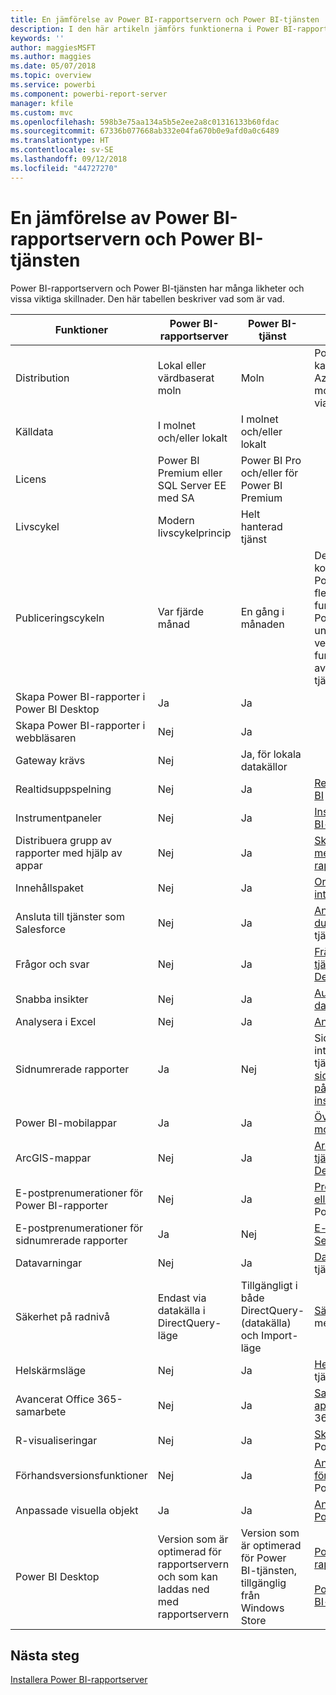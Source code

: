 ```yaml
---
title: En jämförelse av Power BI-rapportservern och Power BI-tjänsten
description: I den här artikeln jämförs funktionerna i Power BI-rapportservern och Power BI-tjänsten.
keywords: ''
author: maggiesMSFT
ms.author: maggies
ms.date: 05/07/2018
ms.topic: overview
ms.service: powerbi
ms.component: powerbi-report-server
manager: kfile
ms.custom: mvc
ms.openlocfilehash: 598b3e75aa134a5b5e2ee2a8c01316133b60fdac
ms.sourcegitcommit: 67336b077668ab332e04fa670b0e9afd0a0c6489
ms.translationtype: HT
ms.contentlocale: sv-SE
ms.lasthandoff: 09/12/2018
ms.locfileid: "44727270"
---
```

# <a name="comparing-power-bi-report-server-and-the-power-bi-service"></a>En jämförelse av Power BI-rapportservern och Power BI-tjänsten

Power BI-rapportservern och Power BI-tjänsten har många likheter och vissa viktiga skillnader. Den här tabellen beskriver vad som är vad.

| Funktioner | Power BI-rapportserver | Power BI-tjänst | Anteckningar
|---------|---------|---------|---------|
| Distribution | Lokal eller värdbaserat moln | Moln | Power BI-rapportservern kan distribueras i virtuella Azure-datorer (värdbaserat moln) om den är licensierad via Power BI Premium.
| Källdata | I molnet och/eller lokalt | I molnet och/eller lokalt |  
| Licens | Power BI Premium eller SQL Server EE med SA | Power BI Pro och/eller för Power BI Premium |  
| Livscykel | Modern livscykelprincip | Helt hanterad tjänst |  
| Publiceringscykeln | Var fjärde månad | En gång i månaden | De senaste funktionerna och korrigeringarna levereras till Power BI-tjänsten först. De flesta grundläggande funktionerna kommer till Power BI-rapportservern under de kommande versionerna och vissa funktioner är endast avsedda för Power BI-tjänsten.
| Skapa Power BI-rapporter i Power BI Desktop | Ja | Ja |  
| Skapa Power BI-rapporter i webbläsaren | Nej | Ja |  
| Gateway krävs | Nej | Ja, för lokala datakällor |  
| Realtidsuppspelning | Nej | Ja | [Realtidsuppspelning i Power BI](../service-real-time-streaming.md)
| Instrumentpaneler | Nej | Ja | [Instrumentpaneler i Power BI-tjänsten](../service-dashboards.md) 
| Distribuera grupp av rapporter med hjälp av appar | Nej | Ja | [Skapa och publicera appar med instrumentpaneler och rapporter](../service-create-distribute-apps.md) 
| Innehållspaket | Nej | Ja | [Organisationsinnehållspaket: introduktion](../service-organizational-content-pack-introduction.md) 
| Ansluta till tjänster som Salesforce | Nej | Ja | [Ansluta till de tjänster som du använder](../service-connect-to-services.md) med Power BI-tjänsten
| Frågor och svar | Nej | Ja | [Frågor och svar i Power BI-tjänsten och Power BI Desktop](../power-bi-q-and-a.md) 
| Snabba insikter | Nej | Ja | [Automatiskt skapa datainsikter med Power BI](../service-insights.md) 
| Analysera i Excel | Nej | Ja | [Analysera i Excel](../service-analyze-in-excel.md) 
| Sidnumrerade rapporter | Ja | Nej | Sidnumrerade rapporter är inte tillgängliga i Power BI-tjänsten, men du kan [fästa sidnumrerade rapportobjekt på Power BI-instrumentpaneler](https://docs.microsoft.com/sql/reporting-services/pin-reporting-services-items-to-power-bi-dashboards)
| Power BI-mobilappar | Ja | Ja | [Översikt över Power BI-mobilappar](../consumer/mobile/mobile-apps-for-mobile-devices.md) 
| ArcGIS-mappar | Nej | Ja | [ArcGIS-kartor i Power BI-tjänsten och Power BI Desktop från Esri](../power-bi-visualization-arcgis.md)
| E-postprenumerationer för Power BI-rapporter | Nej | Ja | [Prenumerera på en rapport eller en instrumentpanel](../service-report-subscribe.md) i Power BI-tjänsten 
| E-postprenumerationer för sidnumrerade rapporter | Ja | Nej | [E-postleverans i Reporting Services](https://docs.microsoft.com/sql/reporting-services/subscriptions/e-mail-delivery-in-reporting-services)  
| Datavarningar | Nej | Ja | [Datavarningar](../service-set-data-alerts.md) i Power BI-tjänsten
| Säkerhet på radnivå | Endast via datakälla i DirectQuery-läge | Tillgängligt i både DirectQuery- (datakälla) och Import-läge | [Säkerhet på radnivå (RLS)](../service-admin-rls.md) med Power BI 
| Helskärmsläge | Nej | Ja | [Helskärmsläge](../service-fullscreen-mode.md) i Power BI-tjänsten 
| Avancerat Office 365-samarbete | Nej | Ja | [Samarbeta på en apparbetsyta](../service-collaborate-power-bi-workspace.md) med Office 365 
| R-visualiseringar | Nej | Ja | [Skapa visuella R-objekt](../visuals/service-r-visuals.md) i Power BI-tjänsten  
| Förhandsversionsfunktioner | Nej | Ja | [Anmäl dig till förhandsversionsfunktioner](../service-preview-features.md) i Power BI-tjänsten 
| Anpassade visuella objekt | Ja | Ja | [Anpassade visuella objekt i Power BI](../power-bi-custom-visuals.md) 
| Power BI Desktop | Version som är optimerad för rapportservern och som kan laddas ned med rapportservern | Version som är optimerad för Power BI-tjänsten, tillgänglig från Windows Store | [Power BI Desktop för rapportservern](https://powerbi.microsoft.com/report-server/) <br><br> [Power BI Desktop för Power BI-tjänsten](http://aka.ms/pbidesktopstore)

## <a name="next-steps"></a>Nästa steg
[Installera Power BI-rapportserver](install-report-server.md)  



